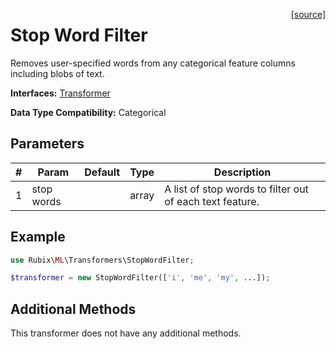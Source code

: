 <span style="float:right;"><a href="https://github.com/RubixML/RubixML/blob/master/src/Transformers/StopWordFilter.php">[source]</a></span>

# Stop Word Filter
Removes user-specified words from any categorical feature columns including blobs of text.

**Interfaces:** [Transformer](api.md#transformer)

**Data Type Compatibility:** Categorical

## Parameters
| # | Param | Default | Type | Description |
|---|---|---|---|---|
| 1 | stop words | | array | A list of stop words to filter out of each text feature. |

## Example
```php
use Rubix\ML\Transformers\StopWordFilter;

$transformer = new StopWordFilter(['i', 'me', 'my', ...]);
```

## Additional Methods
This transformer does not have any additional methods.
